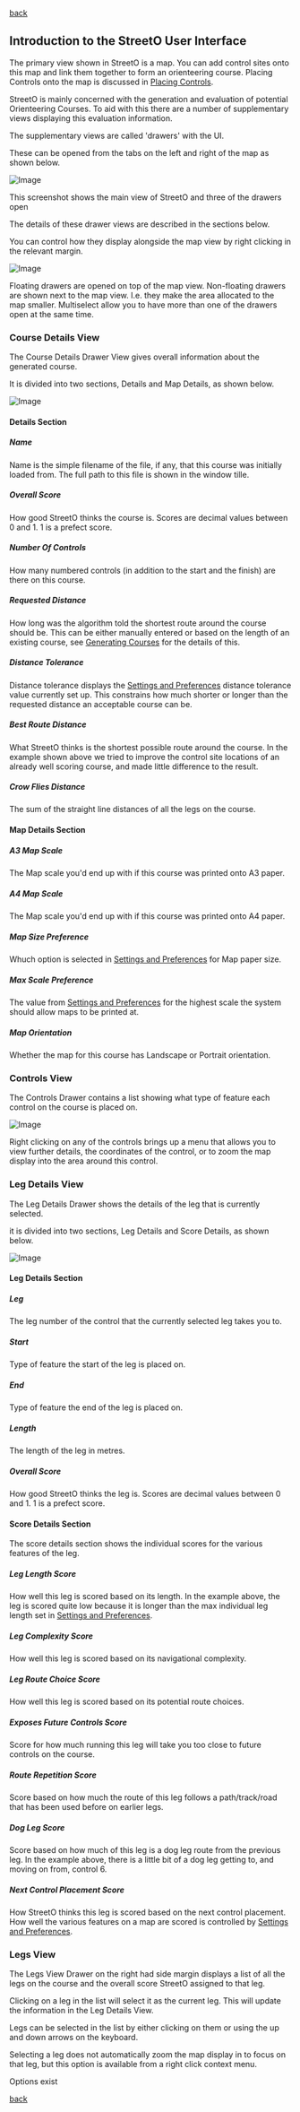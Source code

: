 [back](./index.md)

## Introduction to the StreetO User Interface

The primary view shown in StreetO is a map.
You can add control sites onto this map and link them together to form an orienteering course.
Placing Controls onto the map is discussed in [Placing Controls](./PlacingControls.md).

StreetO is mainly concerned with the generation and evaluation of potential Orienteering Courses.
To aid with this there are a number of supplementary views displaying this evaluation information.

The supplementary views are called 'drawers' with the UI.

These can be opened from the tabs on the left and right of the map as shown below.


![Image](./doc/uioverview.png)

This screenshot shows the main view of StreetO and three of the drawers open


The details of these drawer views are described in the sections below.

You can control how they display alongside the map view by right clicking in the relevant margin.

![Image](./doc/drawertoggle.png)

Floating drawers are opened on top of the map view. Non-floating drawers are shown next to the map view. I.e. 
they make the area allocated to the map smaller.
Multiselect allow you to have more than one of the drawers open at the same time.

### Course Details View

The Course Details Drawer View gives overall information about the generated course.

It is divided into two sections, Details and Map Details, as shown below.

![Image](./doc/coursedetailsdrawer.png)

#### Details Section

##### Name 

Name is the simple filename of the file, if any, that this course was initially loaded from. The full path
to this file is shown in the window tille.

##### Overall Score

How good StreetO thinks the course is. Scores are decimal values between 0 and 1. 1 is a prefect score.

##### Number Of Controls

How many numbered controls (in addition to the start and the finish) are there on this course.

##### Requested Distance

How long was the algorithm told the shortest route around the course should be. This can be either manually
entered or based on the length of an existing course, see [Generating Courses](./GeneratingCourses.md) for the details of this.

##### Distance Tolerance

Distance tolerance displays the [Settings and Preferences](./SettingsAndPreferences.md) distance tolerance value currently set up. This constrains 
how much shorter or longer than the requested distance an acceptable course can be.

##### Best Route Distance

What StreetO thinks is the shortest possible route around the course. In the example shown above we tried to 
improve the control site locations of an already well scoring course, and made little difference to the result.

##### Crow Flies Distance

The sum of the straight line distances of all the legs on the course.


#### Map Details Section

##### A3 Map Scale
The Map scale you'd end up with if this course was printed onto A3 paper.

##### A4 Map Scale
The Map scale you'd end up with if this course was printed onto A4 paper.

##### Map Size Preference
Whuch option is selected in [Settings and Preferences](./SettingsAndPreferences.md) for Map paper size.

##### Max Scale Preference
The value from  [Settings and Preferences](./SettingsAndPreferences.md) for the highest scale the system should
allow maps to be printed at.

##### Map Orientation
Whether the map for this course has Landscape or Portrait orientation.

### Controls View

The Controls Drawer contains a list showing what type of feature each control on the course is placed on.

![Image](./doc/controlsdrawer.png)

Right clicking on any of the controls brings up a menu that allows you to view further details, the coordinates of the control, or to zoom the map display into the area around this control.

### Leg Details View

The Leg Details Drawer shows the details of the leg that is currently selected.

it is divided into two sections, Leg Details and Score Details, as shown below.

![Image](./doc/legdetailsdrawer.png)

#### Leg Details Section

##### Leg
The leg number of the control that the currently selected leg takes you to.

##### Start
Type of feature the start of the leg is placed on.

##### End
Type of feature the end of the leg is placed on.

##### Length
The length of the leg in metres.

##### Overall Score
How good StreetO thinks the leg is. Scores are decimal values between 0 and 1. 1 is a prefect score.


#### Score Details Section

The score details section shows the individual scores for the various features of the leg.

##### Leg Length Score
How well this leg is scored based on its length. In the example above, the leg is scored quite low because it is longer 
than the max individual leg length set in [Settings and Preferences](./SettingsAndPreferences.md).

##### Leg Complexity Score
How well this leg is scored based on its navigational complexity. 

##### Leg Route Choice Score
How well this leg is scored based on its potential route choices.

##### Exposes Future Controls Score
Score for how much running this leg will take you too close to future controls on the course.

##### Route Repetition Score
Score based on how much the route of this leg follows a path/track/road that has been used before on earlier legs.

##### Dog Leg Score
Score based on how much of this leg is a dog leg route from the previous leg. In the example above,
there is a little bit of a dog leg getting to, and moving on from, control 6.

##### Next Control Placement Score
How StreetO thinks this leg is scored based on the next control placement. How well the various features
on a map are scored is controlled by  [Settings and Preferences](./SettingsAndPreferences.md). 

### Legs View
The Legs View Drawer on the right had side margin displays a list of all the legs on the course and 
the overall score StreetO assigned to that leg.

Clicking on a leg in the list will select it as the current leg. This will update the information in 
the Leg Details View.

Legs can be selected in the list by either clicking on them or using the up and down arrows on the keyboard.

Selecting a leg does not automatically zoom the map display in to focus on that leg, but this option is
available from a right click context menu.

Options exist 







[back](./index.md)
